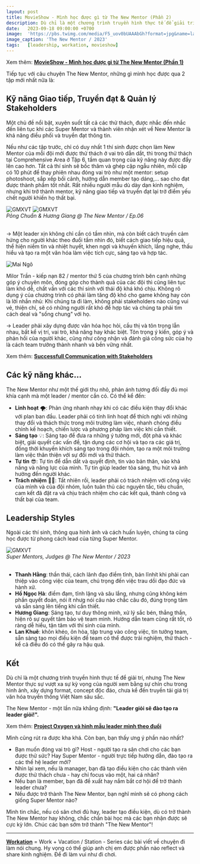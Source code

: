```yaml
---
layout: post
title: MovieShow - Mình học được gì từ The New Mentor (Phần 2)
description: Dù chỉ là một chương trình truyền hình thực tế để giải trí, nhưng The New Mentor thực sự vượt xa sự kỳ vọng của người xem và một lần nữa khẳng định - "Leader giỏi sẽ đào tạo ra leader giỏi!" 😎
date:   2023-09-18 09:00:00 +0700
image:  'https://pbs.twimg.com/media/F5_uov0bUAAAbGh?format=jpg&name=large'
image_caption: 'The New Mentor / 2023'
tags:   [leadership, workation, movieshow]
---
```


Xem thêm: **[MovieShow - Mình học được gì từ The New Mentor (Phần 1)](/blog/movieshow-minh-hoc-duoc-gi-tu-the-new-mentor-phan-1)**

Tiếp tục với câu chuyện The New Mentor, những gì mình học được qua 2 tập mới nhất nữa là:


## Kỹ năng Giao tiếp, Truyền đạt & Quản lý Stakeholders

Một chủ đề nổi bật, xuyên suốt tất cả các thử thách, được nhắc đến nhắc đến liên tục khi các Super Mentor và thành viên nhận xét về New Mentor là khả năng điều phối và truyền đạt thông tin.

Nếu như các tập trước, chỉ có duy nhất 1 thí sinh được chọn làm New Mentor của mỗi đội mới được thử thách ở vai trò dẫn dắt, thì trong thử thách tại Comprehensive Area ở Tập 6, tầm quan trọng của kỹ năng này được đẩy lên cao hơn. Tất cả thí sinh sẽ bốc thăm và ghép cặp ngẫu nhiên, mỗi cặp có 10 phút để thay phiên nhau đóng vai trò như một mentor: setup photoshoot, sắp xếp bối cảnh, hướng dẫn member tạo dáng,... sao cho đạt được thành phẩm tốt nhẩt. Rất nhiều người mẫu dù dày dạn kinh nghiệm, nhưng khi trở thành mentor, kỹ năng giao tiếp và truyền đạt lại trở điểm yếu chết người khiến họ thất bại.

<div class="gallery-box">
  <div class="gallery">
    <img src="https://pbs.twimg.com/media/F6VAOTgbUAAmO3R?format=jpg&name=large" loading="lazy" alt="GMXVT">
    <img src="https://pbs.twimg.com/media/F6VAPfEaMAAqXGK?format=jpg&name=large" loading="lazy" alt="GMXVT">
  </div>
  <em>Pông Chuẩn & Hương Giang @ The New Mentor / Ep.06</em>
</div>
<br>

→ Một leader xịn không chỉ cần có tầm nhìn, mà còn biết cách truyền cảm hứng cho người khác theo đuổi tầm nhìn đó, biết cách giao tiếp hiệu quả, thể hiện niềm tin và nhiệt huyết, khen ngợi và khuyến khích, lắng nghe, thấu hiểu và tạo ra một văn hóa làm việc tích cực, sáng tạo và hợp tác.

![Mai Ngô](https://pbs.twimg.com/media/F6U2Xq4aYAA69g_?format=jpg&name=large)

Milor Trần - kiếp nạn 82 / mentor thứ 5 của chương trình bên cạnh những góp ý chuyên môn, đóng góp cho thành quả của các đội thì cũng liên tục làm khó dễ, chất vấn với các thí sinh với thái độ khá khó chịu. Không rõ dụng ý của chương trình có phải làm tăng độ khó cho game không hay còn là lời nhắn nhủ: Khi chúng ta đi làm, không phải stakeholders nào cũng vui vẻ, thiện chí, sẽ có những người rất khó để hợp tác và chúng ta phải tìm cách deal và "sống chung" với họ.

→ Leader phải xây dựng được văn hóa học hỏi, cầu thị và tôn trọng lẫn nhau, bất kể vị trí, vai trò, khả năng hay khác biệt. Tôn trọng ý kiến, góp ý và phản hồi của người khác, cũng như công nhận và đánh giá công sức của họ là cách team trưởng thành nhanh và bền vững nhất.

Xem thêm: **[Successfull Communication with Stakeholders](/blog/successful-communication-with-stakeholders-part-1)**



## Các kỹ năng khác...

The New Mentor như một thế giới thu nhỏ, phản ánh tương đối đầy đủ mọi khía cạnh mà một leader / mentor cần có. Có thể kể đến:

- **Linh hoạt** 🌪️: Phản ứng nhanh nhạy khi có các điều kiện thay đổi khác với plan ban đầu. Leader phải có tính linh hoạt để thích nghi với những thay đổi và thách thức trong môi trường làm việc, nhanh chóng điều chỉnh kế hoạch, chiến lược và phương pháp làm việc khi cần thiết.
- **Sáng tạo** 💡: Sáng tạo để đưa ra những ý tưởng mới, đột phá và khác biệt, giải quyết các vấn đề, tận dụng các cơ hội và tạo ra các giá trị, đồng thời khuyến khích sáng tạo trong đội nhóm, tạo ra một môi trường làm việc thân thiện với sự đổi mới và thử thách.
- **Tự tin** 😎: Tự tin để dẫn dắt và quyết định, tin vào bản thân, vào khả năng và năng lực của mình. Tự tin giúp leader tỏa sáng, thu hút và ảnh hưởng đến người khác.
- **Trách nhiệm** 💪🏻: Tất nhiên rồi, leader phải có trách nhiệm với công việc của mình và của đội nhóm, luôn tuân thủ các nguyên tắc, tiêu chuẩn, cam kết đã đặt ra và chịu trách nhiệm cho các kết quả, thành công và thất bại của team.



## Leadership Styles

Ngoài các thí sinh, thông qua hình ảnh và cách huấn luyện, chúng ta cũng học được từ phong cách lead của từng Super Mentor.

<div class="gallery-box">
  <div class="gallery">
    <img src="https://pbs.twimg.com/media/F6VUnmIaIAAh7YB?format=jpg&name=large" loading="lazy" alt="GMXVT">
  </div>
  <em>Super Mentors, Judges @ The New Mentor / 2023</em>
</div>
<br>

- **Thanh Hằng**: thần thái, cách lãnh đạo điềm tĩnh, bản lĩnhít khi phải can thiệp vào công việc của team, chú trọng đến việc trau dồi đạo đức và hành xử.
- **Hồ Ngọc Hà**: điềm đạm, tĩnh lặng và sâu lắng, nhưng cũng không kém phần quyết đoán, nói ít nhưg nói câu nào chắc câu đó, đúng trọng tâm và sẵn sàng lên tiếng khi cần thiết.
- **Hương Giang**: Sáng tạo, tư duy thông minh, xử lý sắc bén, thẳng thắn, hiện rõ sự quyết tâm bảo vệ team mình. Hướng dẫn team cũng rất tốt, rõ ràng dễ hiểu, tận tâm với thí sinh của mình.
- **Lan Khuê**: khôn khéo, ôn hòa, tập trung vào công việc, tin tưởng team, sẵn sàng tạo mọi điều kiện để team có thể được trải nghiệm, thử thách - kể cả điều đó có thể gây ra hậu quả.


## Kết

Dù chỉ là một chương trình truyền hình thực tế để giải trí, nhưng The New Mentor thực sự vượt xa sự kỳ vọng của người xem bằng sự chỉn chu trong hình ảnh, xây dựng format, concept độc đáo, chưa kể đến truyền tải giá trị văn hóa truyền thống Việt Nam sâu sắc.

The New Mentor - một lần nữa khẳng định: **"Leader giỏi sẽ đào tạo ra leader giỏi!".**

Xem thêm: **[Project Oxygen và hình mẫu leader mình theo đuổi](/blog/project-oxygen-va-hinh-mau-leader-minh-theo-duoi)**

Mình cũng rút ra được kha khá. Còn bạn, bạn thấy ưng ý phần nào nhất?
- Bạn muốn đóng vai trò gì? Host - người tạo ra sân chơi cho các bạn được thử sức? Hay Super Mentor - người trực tiếp hướng dẫn, đào tạo ra các thế hệ leader mới?
- Nhìn lại xem, nếu là manager, bạn đã tạo điều kiện cho các thành viên được thử thách chưa - hay chỉ focus vào một, hai cá nhân?
- Nếu bạn là member, bạn đã đề xuất hay nắm bắt cơ hội để trở thành leader chưa?
- Nếu được trở thành The New Mentor, bạn nghĩ mình sẽ có phong cách giống Super Mentor nào? 

Mình tin chắc, nếu có sân chơi đủ hay, leader tạo điều kiện, dù có trở thành The New Mentor hay không, chắc chắn bài học mà các bạn nhận được sẽ cực kỳ lớn. Chúc các bạn sớm trở thành "The New Mentor"!

___

**[Workation](/tags/?tag=workation)** = Work + Vacation / Station - Series các bài viết về chuyện đi làm nói chung. Hy vọng có thể giúp anh chị em được phần nào reflect và share kinh nghiệm. Để đi làm vui như đi chơi.
